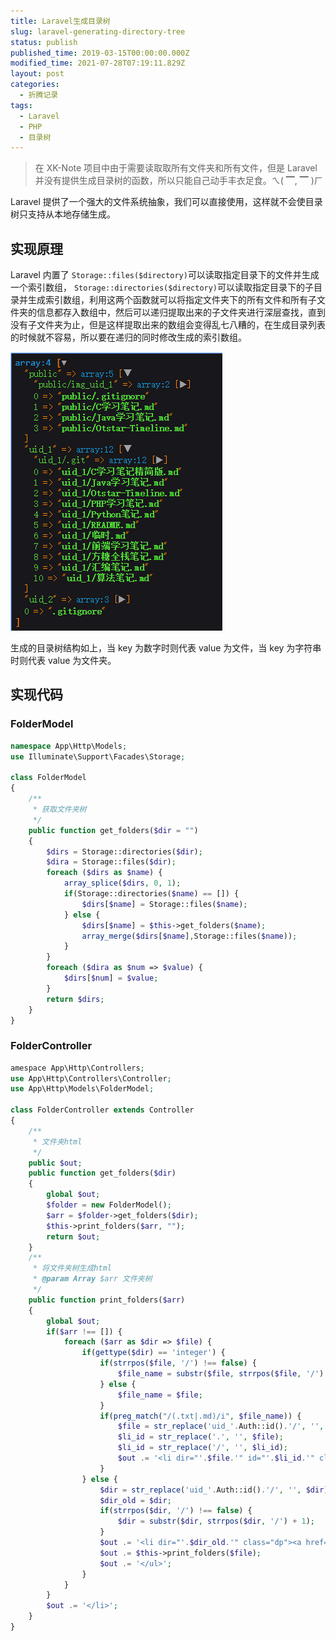 ```yaml
---
title: Laravel生成目录树
slug: laravel-generating-directory-tree
status: publish
published_time: 2019-03-15T00:00:00.000Z
modified_time: 2021-07-28T07:19:11.829Z
layout: post
categories:
  - 折腾记录
tags:
  - Laravel
  - PHP
  - 目录树
---
```


> 在 XK-Note 项目中由于需要读取取所有文件夹和所有文件，但是 Laravel 并没有提供生成目录树的函数，所以只能自己动手丰衣足食。ㄟ( ▔, ▔ )ㄏ

Laravel 提供了一个强大的文件系统抽象，我们可以直接使用，这样就不会使目录树只支持从本地存储生成。

## 实现原理

Laravel 内置了 `Storage::files($directory)`可以读取指定目录下的文件并生成一个索引数组， `Storage::directories($directory)`可以读取指定目录下的子目录并生成索引数组，利用这两个函数就可以将指定文件夹下的所有文件和所有子文件夹的信息都存入数组中，然后可以递归提取出来的子文件夹进行深层查找，直到没有子文件夹为止，但是这样提取出来的数组会变得乱七八糟的，在生成目录列表的时候就不容易，所以要在递归的同时修改生成的索引数组。

![](images/f4f040b4-b7a2-44d0-9a12-16d95be754dd.jpg)

生成的目录树结构如上，当 key 为数字时则代表 value 为文件，当 key 为字符串时则代表 value 为文件夹。

## 实现代码

### FolderModel

```php
namespace App\Http\Models;
use Illuminate\Support\Facades\Storage;

class FolderModel
{
    /**
     * 获取文件夹树
     */
    public function get_folders($dir = "")
    {
        $dirs = Storage::directories($dir);
        $dira = Storage::files($dir);
        foreach ($dirs as $name) {
            array_splice($dirs, 0, 1);
            if(Storage::directories($name) == []) {
                $dirs[$name] = Storage::files($name);
            } else {
                $dirs[$name] = $this->get_folders($name);
                array_merge($dirs[$name],Storage::files($name));
            }
        }
        foreach ($dira as $num => $value) {
            $dirs[$num] = $value;
        }
        return $dirs;
    }
}
```

### FolderController

```php
amespace App\Http\Controllers;
use App\Http\Controllers\Controller;
use App\Http\Models\FolderModel;

class FolderController extends Controller
{
    /**
     * 文件夹html
     */
    public $out;
    public function get_folders($dir)
    {
        global $out;
        $folder = new FolderModel();
        $arr = $folder->get_folders($dir);
        $this->print_folders($arr, "");
        return $out;
    }
    /**
     * 将文件夹树生成html
     * @param Array $arr 文件夹树
     */
    public function print_folders($arr)
    {
        global $out;
        if($arr !== []) {
            foreach ($arr as $dir => $file) {
                if(gettype($dir) == 'integer') {
                    if(strrpos($file, '/') !== false) {
                        $file_name = substr($file, strrpos($file, '/') + 1);
                    } else {
                        $file_name = $file;
                    }
                    if(preg_match("/(.txt|.md)/i", $file_name)) {
                        $file = str_replace('uid_'.Auth::id().'/', '', $file);
                        $li_id = str_replace('.', '', $file);
                        $li_id = str_replace('/', '', $li_id);
                        $out .= '<li dir="'.$file.'" id="'.$li_id.'" class="dc"><a href="#"><i class="icon icon-file-text"></i>'.$file_name.'</a></li>';
                    }
                } else {
                    $dir = str_replace('uid_'.Auth::id().'/', '', $dir);
                    $dir_old = $dir;
                    if(strrpos($dir, '/') !== false) {
                        $dir = substr($dir, strrpos($dir, '/') + 1);
                    }
                    $out .= '<li dir="'.$dir_old.'" class="dp"><a href="#"><i class="icon icon-folder-close"></i>'.$dir.'</a><ul>';
                    $out .= $this->print_folders($file);
                    $out .= '</ul>';
                }
            }
        }
        $out .= '</li>';
    }
}
```
